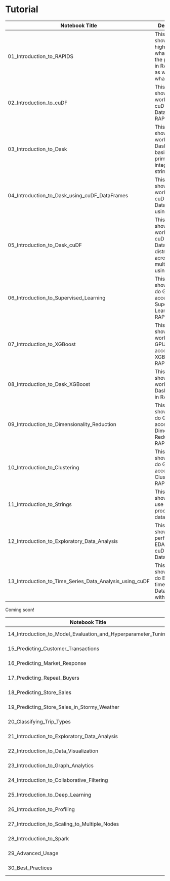 # Tutorial


| Notebook Title | Description |
|----------------|----------------|
| 01_Introduction_to_RAPIDS | This notebook shows at a high level what each of the packages in RAPIDS are as well as what they do. |
| 02_Introduction_to_cuDF | This notebook shows how to work with cuDF DataFrames in RAPIDS. |
| 03_Introduction_to_Dask | This notebook shows how to work with Dask using basic Python primitives like integers and strings. |
| 04_Introduction_to_Dask_using_cuDF_DataFrames | This notebook shows how to work with cuDF DataFrames using Dask. |
| 05_Introduction_to_Dask_cuDF | This notebook shows how to work with cuDF DataFrames distributed across multiple GPUs using Dask. |
| 06_Introduction_to_Supervised_Learning | This notebook shows how to do GPU accelerated Supervised Learning in RAPIDS. |
| 07_Introduction_to_XGBoost | This notebook shows how to work with GPU accelerated XGBoost in RAPIDS. |
| 08_Introduction_to_Dask_XGBoost | This notebook shows how to work with Dask XGBoost in RAPIDS. |
| 09_Introduction_to_Dimensionality_Reduction | This notebook shows how to do GPU accelerated Dimensionality Reduction in RAPIDS. |
| 10_Introduction_to_Clustering | This notebook shows how to do GPU accelerated Clustering in RAPIDS. |
| 11_Introduction_to_Strings | This notebook shows how to use cuDF to process text data. |
| 12_Introduction_to_Exploratory_Data_Analysis | This notebook shows how to perform basic EDA with cuDF DataFrames |
| 13_Introduction_to_Time_Series_Data_Analysis_using_cuDF | This notebook shows how to do EDA on time-series DataFrame with cuDF |

Coming soon!

| Notebook Title | Description |
|----------------|-------------|
| 14_Introduction_to_Model_Evaluation_and_Hyperparameter_Tuning | To be edited. |
| 15_Predicting_Customer_Transactions | To be edited. |
| 16_Predicting_Market_Response | To be edited. |
| 17_Predicting_Repeat_Buyers | To be edited. |
| 18_Predicting_Store_Sales | To be edited. |
| 19_Predicting_Store_Sales_in_Stormy_Weather | To be edited. |
| 20_Classifying_Trip_Types | To be edited. |
| 21_Introduction_to_Exploratory_Data_Analysis | To be edited. |
| 22_Introduction_to_Data_Visualization | To be edited. |
| 23_Introduction_to_Graph_Analytics | To be edited. |
| 24_Introduction_to_Collaborative_Filtering | To be edited. |
| 25_Introduction_to_Deep_Learning | To be edited. |
| 26_Introduction_to_Profiling | To be edited. |
| 27_Introduction_to_Scaling_to_Multiple_Nodes | To be edited. |
| 28_Introduction_to_Spark | To be edited. |
| 29_Advanced_Usage | To be edited. |
| 30_Best_Practices | To be edited. |
